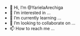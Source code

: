 - 👋 Hi, I’m @YarielaArechiga
- 👀 I’m interested in ...
- 🌱 I’m currently learning ...
- 💞️ I’m looking to collaborate on ...
- 📫 How to reach me ...

<!---
YarielaArechiga/YarielaArechiga is a ✨ special ✨ repository because its `README.md` (this file) appears on your GitHub profile.
You can click the Preview link to take a look at your changes.
--->
